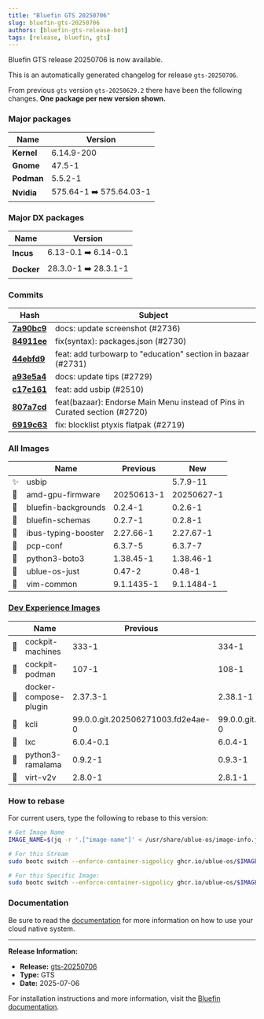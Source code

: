 ```yaml
---
title: "Bluefin GTS 20250706"
slug: bluefin-gts-20250706
authors: [bluefin-gts-release-bot]
tags: [release, bluefin, gts]
---
```


Bluefin GTS release 20250706 is now available.

<!--truncate-->

This is an automatically generated changelog for release `gts-20250706`.

From previous `gts` version `gts-20250629.2` there have been the following changes. **One package per new version shown.**

### Major packages

| Name       | Version                 |
| ---------- | ----------------------- |
| **Kernel** | 6.14.9-200              |
| **Gnome**  | 47.5-1                  |
| **Podman** | 5.5.2-1                 |
| **Nvidia** | 575.64-1 ➡️ 575.64.03-1 |

### Major DX packages

| Name       | Version              |
| ---------- | -------------------- |
| **Incus**  | 6.13-0.1 ➡️ 6.14-0.1 |
| **Docker** | 28.3.0-1 ➡️ 28.3.1-1 |

### Commits

| Hash                                                                                               | Subject                                                                    |
| -------------------------------------------------------------------------------------------------- | -------------------------------------------------------------------------- |
| **[7a90bc9](https://github.com/ublue-os/bluefin/commit/7a90bc99894e2ecdca931fe3256fd1cfba28503b)** | docs: update screenshot (#2736)                                            |
| **[84911ee](https://github.com/ublue-os/bluefin/commit/84911ee416cfd7517f206af5d7fb79277bfe24df)** | fix(syntax): packages.json (#2730)                                         |
| **[44ebfd9](https://github.com/ublue-os/bluefin/commit/44ebfd97ec9ad79b8a227489fcf68492f4e66b0d)** | feat: add turbowarp to "education" section in bazaar (#2731)               |
| **[a93e5a4](https://github.com/ublue-os/bluefin/commit/a93e5a4d79dda5eba751812c1e1a715f11cf7dea)** | docs: update tips (#2729)                                                  |
| **[c17e161](https://github.com/ublue-os/bluefin/commit/c17e16197aadabfb4bd81f7d392b00942a81e3e9)** | feat: add usbip (#2510)                                                    |
| **[807a7cd](https://github.com/ublue-os/bluefin/commit/807a7cd115e4e958b8438bcab341a412b85488f5)** | feat(bazaar): Endorse Main Menu instead of Pins in Curated section (#2720) |
| **[6919c63](https://github.com/ublue-os/bluefin/commit/6919c6334f91edfa3c1a6b5018e2693b45472c87)** | fix: blocklist ptyxis flatpak (#2719)                                      |

### All Images

|     | Name                | Previous   | New        |
| --- | ------------------- | ---------- | ---------- |
| ✨  | usbip               |            | 5.7.9-11   |
| 🔄  | amd-gpu-firmware    | 20250613-1 | 20250627-1 |
| 🔄  | bluefin-backgrounds | 0.2.4-1    | 0.2.6-1    |
| 🔄  | bluefin-schemas     | 0.2.7-1    | 0.2.8-1    |
| 🔄  | ibus-typing-booster | 2.27.66-1  | 2.27.67-1  |
| 🔄  | pcp-conf            | 6.3.7-5    | 6.3.7-7    |
| 🔄  | python3-boto3       | 1.38.45-1  | 1.38.46-1  |
| 🔄  | ublue-os-just       | 0.47-2     | 0.48-1     |
| 🔄  | vim-common          | 9.1.1435-1 | 9.1.1484-1 |

### [Dev Experience Images](https://docs.projectbluefin.io/bluefin-dx)

|     | Name                  | Previous                          | New                               |
| --- | --------------------- | --------------------------------- | --------------------------------- |
| 🔄  | cockpit-machines      | 333-1                             | 334-1                             |
| 🔄  | cockpit-podman        | 107-1                             | 108-1                             |
| 🔄  | docker-compose-plugin | 2.37.3-1                          | 2.38.1-1                          |
| 🔄  | kcli                  | 99.0.0.git.202506271003.fd2e4ae-0 | 99.0.0.git.202507042121.a8a4983-0 |
| 🔄  | lxc                   | 6.0.4-0.1                         | 6.0.4-1                           |
| 🔄  | python3-ramalama      | 0.9.2-1                           | 0.9.3-1                           |
| 🔄  | virt-v2v              | 2.8.0-1                           | 2.8.1-1                           |

### How to rebase

For current users, type the following to rebase to this version:

```bash
# Get Image Name
IMAGE_NAME=$(jq -r '.["image-name"]' < /usr/share/ublue-os/image-info.json)

# For this Stream
sudo bootc switch --enforce-container-sigpolicy ghcr.io/ublue-os/$IMAGE_NAME:gts

# For this Specific Image:
sudo bootc switch --enforce-container-sigpolicy ghcr.io/ublue-os/$IMAGE_NAME:gts-20250706
```

### Documentation

Be sure to read the [documentation](https://docs.projectbluefin.io/) for more information
on how to use your cloud native system.

---

**Release Information:**

- **Release:** [gts-20250706](https://github.com/ublue-os/bluefin/releases/tag/gts-20250706)
- **Type:** GTS
- **Date:** 2025-07-06

For installation instructions and more information, visit the [Bluefin documentation](https://docs.projectbluefin.io/).
